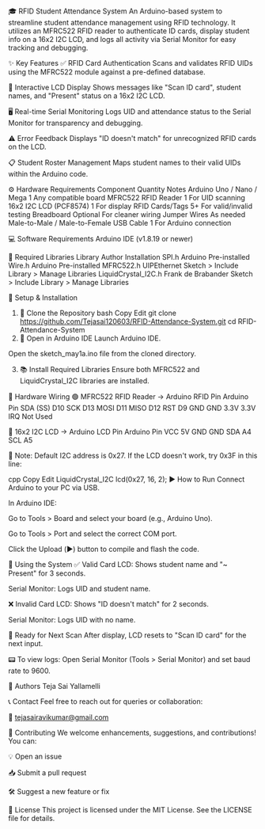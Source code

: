 🎓 RFID Student Attendance System
An Arduino-based system to streamline student attendance management using RFID technology. It utilizes an MFRC522 RFID reader to authenticate ID cards, display student info on a 16x2 I2C LCD, and logs all activity via Serial Monitor for easy tracking and debugging.

✨ Key Features
✅ RFID Card Authentication
Scans and validates RFID UIDs using the MFRC522 module against a pre-defined database.

💬 Interactive LCD Display
Shows messages like "Scan ID card", student names, and "Present" status on a 16x2 I2C LCD.

🖥️ Real-time Serial Monitoring
Logs UID and attendance status to the Serial Monitor for transparency and debugging.

⚠️ Error Feedback
Displays "ID doesn't match" for unrecognized RFID cards on the LCD.

📋 Student Roster Management
Maps student names to their valid UIDs within the Arduino code.

⚙️ Hardware Requirements
Component	Quantity	Notes
Arduino Uno / Nano / Mega	1	Any compatible board
MFRC522 RFID Reader	1	For UID scanning
16x2 I2C LCD (PCF8574)	1	For display
RFID Cards/Tags	5+	For valid/invalid testing
Breadboard	Optional	For cleaner wiring
Jumper Wires	As needed	Male-to-Male / Male-to-Female
USB Cable	1	For Arduino connection

💻 Software Requirements
Arduino IDE (v1.8.19 or newer)

🔌 Required Libraries
Library	Author	Installation
SPI.h	Arduino	Pre-installed
Wire.h	Arduino	Pre-installed
MFRC522.h	UIPEthernet	Sketch > Include Library > Manage Libraries
LiquidCrystal_I2C.h	Frank de Brabander	Sketch > Include Library > Manage Libraries

🚀 Setup & Installation
1. 🔁 Clone the Repository
bash
Copy
Edit
git clone https://github.com/Tejasai120603/RFID-Attendance-System.git
cd RFID-Attendance-System
2. 🧠 Open in Arduino IDE
Launch Arduino IDE.

Open the sketch_may1a.ino file from the cloned directory.

3. 📚 Install Required Libraries
Ensure both MFRC522 and LiquidCrystal_I2C libraries are installed.

🔌 Hardware Wiring
🟢 MFRC522 RFID Reader → Arduino
RFID Pin	Arduino Pin
SDA (SS)	D10
SCK	D13
MOSI	D11
MISO	D12
RST	D9
GND	GND
3.3V	3.3V
IRQ	Not Used

🔵 16x2 I2C LCD → Arduino
LCD Pin	Arduino Pin
VCC	5V
GND	GND
SDA	A4
SCL	A5

📝 Note: Default I2C address is 0x27. If the LCD doesn't work, try 0x3F in this line:

cpp
Copy
Edit
LiquidCrystal_I2C lcd(0x27, 16, 2);
▶️ How to Run
Connect Arduino to your PC via USB.

In Arduino IDE:

Go to Tools > Board and select your board (e.g., Arduino Uno).

Go to Tools > Port and select the correct COM port.

Click the Upload (▶️) button to compile and flash the code.

🎯 Using the System
✅ Valid Card
LCD: Shows student name and "~ Present" for 3 seconds.

Serial Monitor: Logs UID and student name.

❌ Invalid Card
LCD: Shows "ID doesn't match" for 2 seconds.

Serial Monitor: Logs UID with no name.

🔁 Ready for Next Scan
After display, LCD resets to "Scan ID card" for the next input.

📟 To view logs: Open Serial Monitor (Tools > Serial Monitor) and set baud rate to 9600.

👥 Authors
Teja Sai Yallamelli

📞 Contact
Feel free to reach out for queries or collaboration:

📧 tejasairavikumar@gmail.com

🤝 Contributing
We welcome enhancements, suggestions, and contributions!
You can:

💡 Open an issue

📥 Submit a pull request

🛠 Suggest a new feature or fix

📄 License
This project is licensed under the MIT License.
See the LICENSE file for details.

